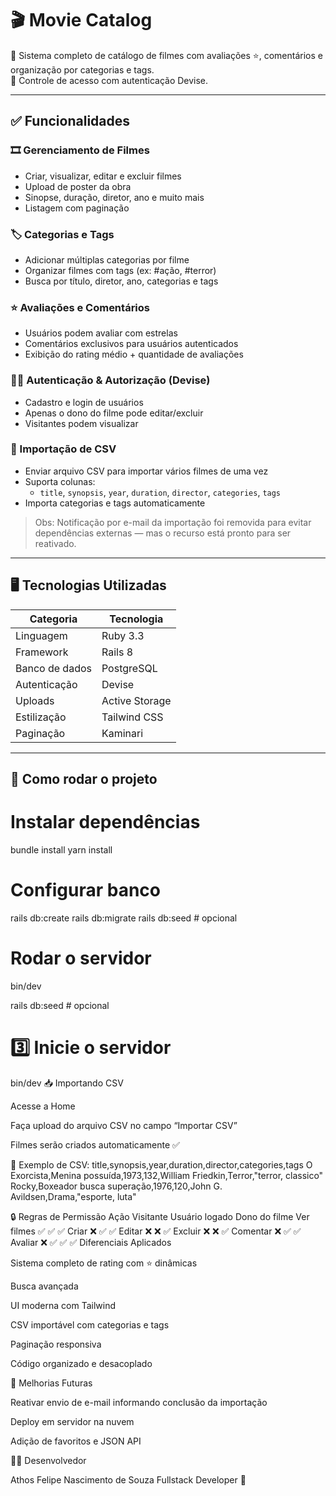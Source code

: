 # 🎬 Movie Catalog

📌 Sistema completo de catálogo de filmes com avaliações ⭐, comentários e organização por categorias e tags.  
🔐 Controle de acesso com autenticação Devise.

---

## ✅ Funcionalidades

### 🎞 Gerenciamento de Filmes
- Criar, visualizar, editar e excluir filmes
- Upload de poster da obra
- Sinopse, duração, diretor, ano e muito mais
- Listagem com paginação

### 🏷 Categorias e Tags
- Adicionar múltiplas categorias por filme
- Organizar filmes com tags (ex: #ação, #terror)
- Busca por título, diretor, ano, categorias e tags

### ⭐ Avaliações e Comentários
- Usuários podem avaliar com estrelas
- Comentários exclusivos para usuários autenticados
- Exibição do rating médio + quantidade de avaliações

### 🧑‍💻 Autenticação & Autorização (Devise)
- Cadastro e login de usuários
- Apenas o dono do filme pode editar/excluir
- Visitantes podem visualizar

### 📂 Importação de CSV
- Enviar arquivo CSV para importar vários filmes de uma vez
- Suporta colunas:
  - `title`, `synopsis`, `year`, `duration`, `director`, `categories`, `tags`
- Importa categorias e tags automaticamente

> Obs: Notificação por e-mail da importação foi removida para evitar dependências externas — mas o recurso está pronto para ser reativado.

---

## 🖥 Tecnologias Utilizadas

| Categoria | Tecnologia |
|----------|------------|
| Linguagem | Ruby 3.3 |
| Framework | Rails 8 |
| Banco de dados | PostgreSQL |
| Autenticação | Devise |
| Uploads | Active Storage |
| Estilização | Tailwind CSS |
| Paginação | Kaminari |

---

## 📌 Como rodar o projeto

# Instalar dependências
bundle install
yarn install

# Configurar banco
rails db:create
rails db:migrate
rails db:seed   # opcional

# Rodar o servidor
bin/dev

rails db:seed   # opcional

# 3️⃣ Inicie o servidor
bin/dev
📥 Importando CSV

Acesse a Home

Faça upload do arquivo CSV no campo “Importar CSV”

Filmes serão criados automaticamente ✅

📌 Exemplo de CSV:
title,synopsis,year,duration,director,categories,tags
O Exorcista,Menina possuída,1973,132,William Friedkin,Terror,"terror, classico"
Rocky,Boxeador busca superação,1976,120,John G. Avildsen,Drama,"esporte, luta"

🔒 Regras de Permissão
Ação	Visitante	Usuário logado	Dono do filme
Ver filmes	✅	✅	✅
Criar	❌	✅	✅
Editar	❌	❌	✅
Excluir	❌	❌	✅
Comentar	❌	✅	✅
Avaliar	❌	✅	✅
✅ Diferenciais Aplicados

Sistema completo de rating com ⭐ dinâmicas

Busca avançada

UI moderna com Tailwind

CSV importável com categorias e tags

Paginação responsiva

Código organizado e desacoplado

📌 Melhorias Futuras

Reativar envio de e-mail informando conclusão da importação

Deploy em servidor na nuvem

Adição de favoritos e JSON API

👨‍💻 Desenvolvedor

Athos Felipe Nascimento de Souza
Fullstack Developer 🚀
